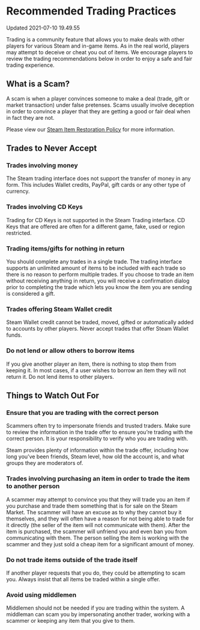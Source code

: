 # Recommended Trading Practices
Updated 2021-07-10 19.49.55

Trading is a community feature that allows you to make deals with other players for various Steam and in-game items. As in the real world, players may attempt to deceive or cheat you out of items. We encourage players to review the trading recommendations below in order to enjoy a safe and fair trading experience.  
  
## What is a Scam?
A scam is when a player convinces someone to make a deal (trade, gift or market transaction) under false pretenses. Scams usually involve deception in order to convince a player that they are getting a good or fair deal when in fact they are not.  
  
Please view our [Steam Item Restoration Policy](https://help.steampowered.com/en/faqs/view/3B6E-B322-2400-8D24) for more information.  
  
## Trades to Never Accept
  
  
### Trades involving money
The Steam trading interface does not support the transfer of money in any form. This includes Wallet credits, PayPal, gift cards or any other type of currency.  
  
### Trades involving CD Keys
Trading for CD Keys is not supported in the Steam Trading interface. CD Keys that are offered are often for a different game, fake, used or region restricted.  
  
### Trading items/gifts for nothing in return
You should complete any trades in a single trade. The trading interface supports an unlimited amount of items to be included with each trade so there is no reason to perform multiple trades. If you choose to trade an item without receiving anything in return, you will receive a confirmation dialog prior to completing the trade which lets you know the item you are sending is considered a gift.  
  
### Trades offering Steam Wallet credit
Steam Wallet credit cannot be traded, moved, gifted or automatically added to accounts by other players. Never accept trades that offer Steam Wallet funds.  
  
### Do not lend or allow others to borrow items
If you give another player an item, there is nothing to stop them from keeping it. In most cases, if a user wishes to borrow an item they will not return it. Do not lend items to other players.  
  
## Things to Watch Out For
  
  
### Ensure that you are trading with the correct person
Scammers often try to impersonate friends and trusted traders. Make sure to review the information in the trade offer to ensure you’re trading with the correct person. It is your responsibility to verify who you are trading with.  
  
Steam provides plenty of information within the trade offer, including how long you’ve been friends, Steam level, how old the account is, and what groups they are moderators of.  
  
### Trades involving purchasing an item in order to trade the item to another person
A scammer may attempt to convince you that they will trade you an item if you purchase and trade them something that is for sale on the Steam Market. The scammer will have an excuse as to why they cannot buy it themselves, and they will often have a reason for not being able to trade for it directly (the seller of the item will not communicate with them). After the item is purchased, the scammer will unfriend you and even ban you from communicating with them. The person selling the item is working with the scammer and they just sold a cheap item for a significant amount of money.  
  
### Do not trade items outside of the trade itself
If another player requests that you do, they could be attempting to scam you. Always insist that all items be traded within a single offer.  
  
### Avoid using middlemen
Middlemen should not be needed if you are trading within the system. A middleman can scam you by impersonating another trader, working with a scammer or keeping any item that you give to them.